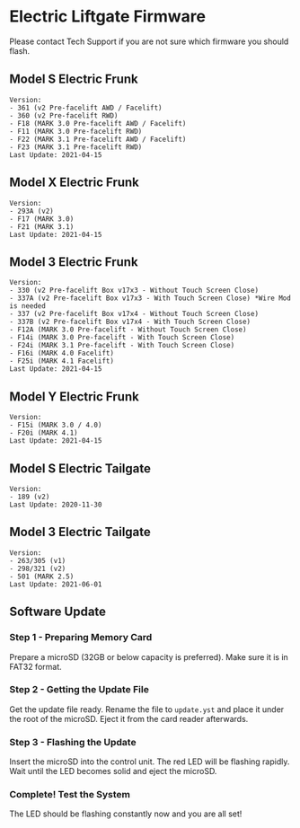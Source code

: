 # Electric Liftgate Firmware

Please contact Tech Support if you are not sure which firmware you should flash.

## Model S Electric Frunk
```
Version:
- 361 (v2 Pre-facelift AWD / Facelift)
- 360 (v2 Pre-facelift RWD)
- F18 (MARK 3.0 Pre-facelift AWD / Facelift)
- F11 (MARK 3.0 Pre-facelift RWD)
- F22 (MARK 3.1 Pre-facelift AWD / Facelift)
- F23 (MARK 3.1 Pre-facelift RWD)
Last Update: 2021-04-15
```

## Model X Electric Frunk
```
Version:
- 293A (v2)
- F17 (MARK 3.0)
- F21 (MARK 3.1)
Last Update: 2021-04-15
```

## Model 3 Electric Frunk
```
Version:
- 330 (v2 Pre-facelift Box v17x3 - Without Touch Screen Close)
- 337A (v2 Pre-facelift Box v17x3 - With Touch Screen Close) *Wire Mod is needed
- 337 (v2 Pre-facelift Box v17x4 - Without Touch Screen Close)
- 337B (v2 Pre-facelift Box v17x4 - With Touch Screen Close)
- F12A (MARK 3.0 Pre-facelift - Without Touch Screen Close)
- F14i (MARK 3.0 Pre-facelift - With Touch Screen Close)
- F24i (MARK 3.1 Pre-facelift - With Touch Screen Close)
- F16i (MARK 4.0 Facelift)
- F25i (MARK 4.1 Facelift)
Last Update: 2021-04-15
```


## Model Y Electric Frunk
```
Version:
- F15i (MARK 3.0 / 4.0)
- F20i (MARK 4.1)
Last Update: 2021-04-15
```

## Model S Electric Tailgate
```
Version:
- 189 (v2)
Last Update: 2020-11-30
```

## Model 3 Electric Tailgate
```
Version:
- 263/305 (v1)
- 298/321 (v2)
- 501 (MARK 2.5)
Last Update: 2021-06-01
```

## Software Update
### Step 1 - Preparing Memory Card
Prepare a microSD (32GB or below capacity is preferred).
Make sure it is in FAT32 format.

### Step 2 - Getting the Update File
Get the update file ready.
Rename the file to `update.yst` and place it under the root of the microSD.
Eject it from the card reader afterwards.

### Step 3 - Flashing the Update
Insert the microSD into the control unit.
The red LED will be flashing rapidly.
Wait until the LED becomes solid and eject the microSD.

### Complete! Test the System
The LED should be flashing constantly now and you are all set!
